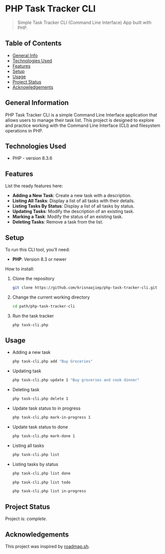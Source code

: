 # PHP Task Tracker CLI
> Simple Task Tracker CLI (Command Line Interface) App built with PHP.

## Table of Contents
* [General Info](#general-information)
* [Technologies Used](#technologies-used)
* [Features](#features)
* [Setup](#setup)
* [Usage](#usage)
* [Project Status](#project-status)
* [Acknowledgements](#acknowledgements)

## General Information
PHP Task Tracker CLI is a simple Command Line Interface application that allows users to manage their task list. This project is designed to explore and practice working with the Command Line Interface (CLI) and filesystem operations in PHP.

## Technologies Used
- PHP - version 8.3.6

## Features
List the ready features here:
- **Adding a New Task**: Create a new task with a description.
- **Listing All Tasks**: Display a list of all tasks with their details.
- **Listing Tasks By Status**: Display a list of all tasks by status.
- **Updating Tasks**: Modify the description of an existing task.
- **Marking a Task**: Modify the status of an existing task.
- **Deleting Tasks**: Remove a task from the list.

## Setup
To run this CLI tool, you’ll need:
- **PHP**: Version 8.3 or newer

How to install:
1. Clone the repository

   ```bash
   git clone https://github.com/krisnaajiep/php-task-tracker-cli.git
   ```

2. Change the current working directory

   ```bash
   cd path/php-task-tracker-cli
   ```

3. Run the task tracker
   ```bash
   php task-cli.php
   ```

## Usage
- Adding a new task

  ```bash
  php task-cli.php add "Buy Groceries"
  ```

- Updating task

  ```bash
  php task-cli.php update 1 "Buy groceries and cook dinner"
  ```

- Deleting task

  ```bash
  php task-cli.php delete 1
  ```

- Update task status to in progress

  ```bash
  php task-cli.php mark-in-progress 1
  ```

- Update task status to done

  ```bash
  php task-cli.php mark-done 1
  ```

- Listing all tasks

  ```bash
  php task-cli.php list
  ```

- Listing tasks by status

  ```bash
  php task-cli.php list done
  ```

  ```bash
  php task-cli.php list todo
  ```

  ```bash
  php task-cli.php list in-progress
  ```

## Project Status
Project is: _complete_.

## Acknowledgements
This project was inspired by [roadmap.sh](https://roadmap.sh/projects/task-tracker).
